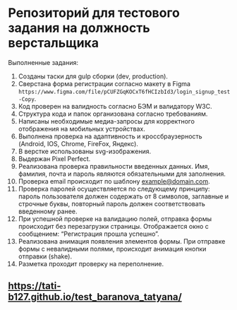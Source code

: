 # Репозиторий  для тестового задания на должность верстальщика
Выполненные задания:
1. Созданы таски для gulp сборки (dev, production).
2. Сверстана форма регистрации согласно макету в Figma `https://www.figma.com/file/pCUFZGqKOCxT6fHCIzbId3/login_signup_test-Copy`.
3. Код проверен на валидность согласно БЭМ и валидатору W3C.
4. Структура кода и папок организована согласно требованиям.
5. Написаны необходимые медиа-запросы для корректного отображения на мобильных устройствах.
6. Выполнена проверка на адаптивность и кроссбраузерность (Android, IOS, Chrome, FireFox, Яндекс).
7. В верстке использованы svg-изображения.
8. Выдержан Pixel Perfect.
9. Реализована проверка правильности введенных данных. Имя, фамилия, почта и пароль являются обязательными для заполнения.
10. Проверка email происходит по шаблону example@domain.com.
11. Проверка паролей осуществляется по следующему принципу: пароль пользователя должен содержать от 8 символов, заглавные и строчные буквы, повторный пароль должен соответствовать введенному ранее.
12. При успешной проверке на валидацию полей, отправка формы происходит без перезагрузки страницы. Отображается окно с сообщением: “Регистрация прошла успешно”. 
13. Реализована анимация появления элементов формы. При отправке формы с невалидными полями, происходит анимация кнопки отправки (shake).
14. Разметка проходит проверку на переполнение.

## https://tati-b127.github.io/test_baranova_tatyana/
